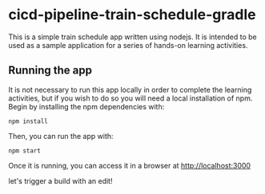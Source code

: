 # cicd-pipeline-train-schedule-gradle

This is a simple train schedule app written using nodejs. It is intended to be used as a sample application for a series of hands-on learning activities.

## Running the app

It is not necessary to run this app locally in order to complete the learning activities, but if you wish to do so you will need a local installation of npm. Begin by installing the npm dependencies with:

    npm install

Then, you can run the app with:

    npm start

Once it is running, you can access it in a browser at [http://localhost:3000](http://localhost:3000)

let's trigger a build with an edit!
